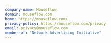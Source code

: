 ```yaml
---
company-name: Mouseflow
domain: mouseflow.com
home: https://mouseflow.com/
privacy-policy: https://mouseflow.com/privacy
email: privacy@mouseflow.com
member-of: "Network Advertising Initiative"
---
```




